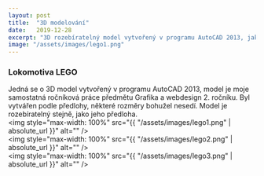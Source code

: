 ```yaml
---
layout: post
title:  "3D modelování"
date:   2019-12-28
excerpt: "3D rozebíratelný model vytvořený v programu AutoCAD 2013, jako ročníková práce předmětu Grafika a webdesign 2. ročníku střední školy."
image: "/assets/images/lego1.png"
---
```


### Lokomotiva LEGO
Jedná se o 3D model vytvořený v programu AutoCAD 2013, model je moje samostatná ročníková práce předmětu Grafika a webdesign 2. ročníku. Byl vytvářen podle předlohy, některé rozměry bohužel nesedí. Model je rozebíratelný stejně, jako jeho předloha.  
<img style="max-width: 100%" src="{{ "/assets/images/lego1.png" | absolute_url }}" alt="" />  
<img style="max-width: 100%" src="{{ "/assets/images/lego2.png" | absolute_url }}" alt="" />  
<img style="max-width: 100%" src="{{ "/assets/images/lego3.png" | absolute_url }}" alt="" />  
